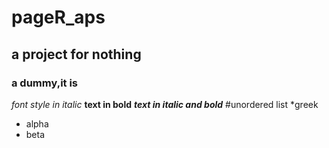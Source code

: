 # pageR_aps
## a project for nothing
### a dummy,it is
*font style in italic*
**text in  bold**
***text in italic and bold***
#unordered list
*greek
  * alpha
  * beta
